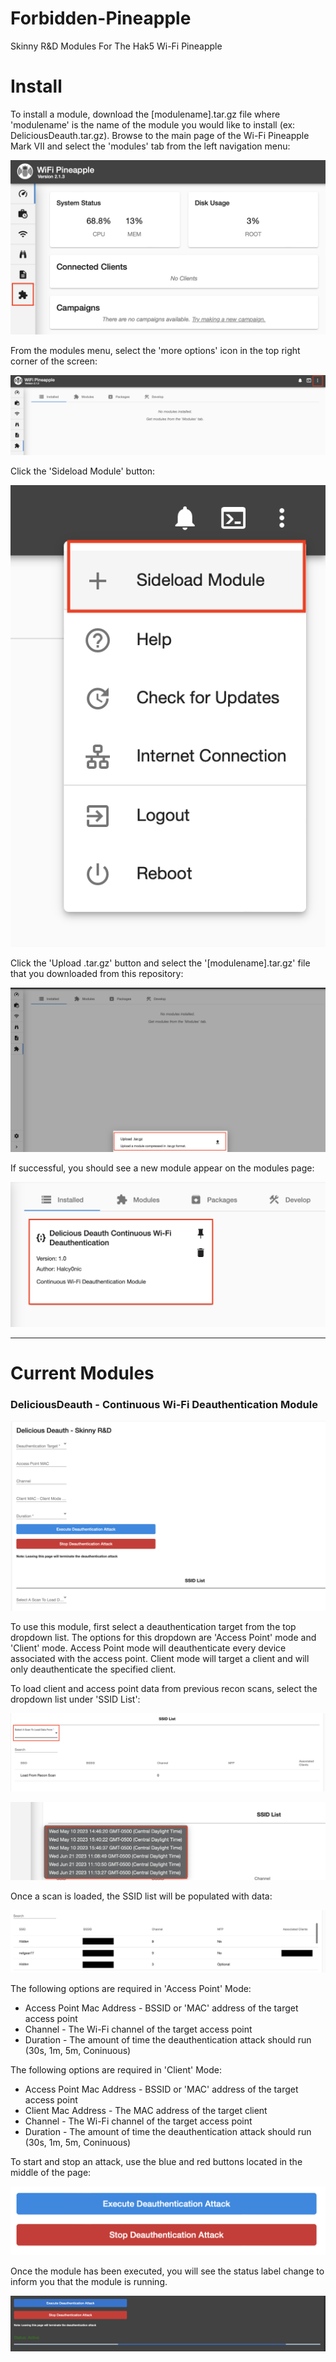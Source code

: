 # Forbidden-Pineapple
Skinny R&amp;D Modules For The Hak5 Wi-Fi Pineapple


# Install
To install a module, download the [modulename].tar.gz file where 'modulename' is the name of the module you would like to install (ex: DeliciousDeauth.tar.gz).  Browse to the main page of the Wi-Fi Pineapple Mark VII and select the 'modules' tab from the left navigation menu:

![Select Module Tab](./img/select-modules.png)

From the modules menu, select the 'more options' icon in the top right corner of the screen:

![sideload](./img/sideload.png)

Click the 'Sideload Module' button:

![select-sideload](./img/select-sideload.png)

Click the 'Upload .tar.gz' button and select the '[modulename].tar.gz' file that you downloaded from this repository:

![upload tar](./img/upload-tar-module.png)

If successful, you should see a new module appear on the modules page:

![installed-module](./img/successful-upload-module.png)


---
# Current Modules

### DeliciousDeauth - Continuous Wi-Fi Deauthentication Module

![DeliciousDeauth module](./img/deliciousdeauthmain.png)

To use this module, first select a deauthentication target from the top dropdown list.  The options for this dropdown are 'Access Point' mode and 'Client' mode.  Access Point mode will deauthenticate every device associated with the access point.  Client mode will target a client and will only deauthenticate the specified client. 

To load client and access point data from previous recon scans, select the dropdown list under 'SSID List':

![load recon](./img/load-recon.png)

![select-scan](./img/select-scan.png)

Once a scan is loaded, the SSID list will be populated with data:

![populated data](./img/populated-data.png)

The following options are required in 'Access Point' Mode:

* Access Point Mac Address - BSSID or 'MAC' address of the target access point
* Channel - The Wi-Fi channel of the target access point
* Duration - The amount of time the deauthentication attack should run (30s, 1m, 5m, Coninuous)

The following options are required in 'Client' Mode:

* Access Point Mac Address - BSSID or 'MAC' address of the target access point
* Client Mac Address - The MAC address of the target client
* Channel - The Wi-Fi channel of the target access point
* Duration - The amount of time the deauthentication attack should run (30s, 1m, 5m, Coninuous)

To start and stop an attack, use the blue and red buttons located in the middle of the page:

![start-stop](./img/start-stop.png)

Once the module has been executed, you will see the status label change to inform you that the module is running.

![active](./img/delicious-deauth-active.png)
